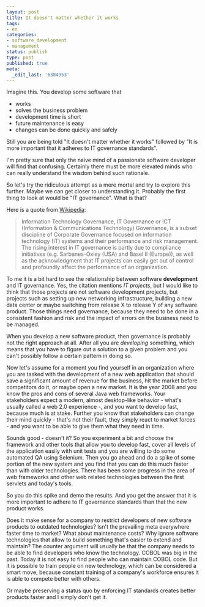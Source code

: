 ```yaml
---
layout: post
title: It doesn't matter whether it works
tags:
- en
categories:
- software_development
- management
status: publish
type: post
published: true
meta:
  _edit_last: '6384953'
---
```

<p>Imagine this. You develop some software that</p>

<ul><li>works</li>
<li>solves the business problem</li>
<li>development time is short</li>
<li>future maintenance is easy</li>
<li>changes can be done quickly and safely</li>
</ul>

<p>Still you are being told "It doesn't matter whether it works" followed by "It is more important that it adheres to IT governance standards".</p>

<p>I'm pretty sure that only the naive mind of a passionate software developer will find that confusing. Certainly there must be more elevated minds who can really understand the wisdom behind such rationale.</p>

<p>So let's try the ridiculous attempt as a mere mortal and try to explore this further. Maybe we can get closer to understanding it. Probably the first thing to look at would be "IT governance". What is that?</p>

<p>Here is a quote from <a href="http://en.wikipedia.org/wiki/Information_technology_governance">Wikipedia</a>:</p>

<blockquote>Information Technology Governance, IT Governance or ICT (Information &amp; Communications Technology) Governance, is a subset discipline of Corporate Governance focused on information technology (IT) systems and their performance and risk management. The rising interest in IT governance is partly due to compliance initiatives (e.g. Sarbanes-Oxley (USA) and Basel II (Europe)), as well as the acknowledgment that IT projects can easily get out of control and profoundly affect the performance of an organization.</blockquote>

<p>To me it is a bit hard to see the relationship between software <strong>development</strong> and IT governance. Yes, the citation mentions <em>IT projects</em>, but I would like to think that those projects are not software development projects, but projects such as setting up new networking infrastructure, building a new data center or maybe switching from release X to release Y of any software product. Those things need governance, because they need to be done in a consistent fashion and risk and the impact of errors on the business need to be managed.</p>

<p>When you develop a new software product, then governance is probably not the right approach at all. After all you are <em>developing</em> something, which means that you have to figure out a solution to a given problem and you can't possibly follow a certain pattern in doing so.</p>

<p>Now let's assume for a moment you find yourself in an organization where you are tasked with the development of a new web application that should save a significant amount of revenue for the business, hit the market before competitors do it, or maybe open a new market. It is the year 2008 and you know the pros and cons of several Java web frameworks. Your stakeholders expect a modern, almost desktop-like behavior - what's usually called a web 2.0 experience -, and you want to develop fast, because much is at stake. Further you know that stakeholders can change their mind quickly - that's not their fault, they simply react to market forces - and you want to be able to give them what they need in time.</p>

<p>Sounds good - doesn't it? So you experiment a bit and choose the framework and other tools that allow you to develop fast, cover all levels of the application easily with unit tests and you are willing to do some automated QA using Selenium. Then you go ahead and do a spike of some portion of the new system and you find that you can do this much faster than with older technologies. There has been some progress in the area of web frameworks and other web related technologies between the first servlets and today's tools.</p>

<p>So you do this spike and demo the results. And you get the answer that it is more important to adhere to IT governance standards than that the new product works. </p>

<p>Does it make sense for a company to restrict developers of new software products to outdated technologies? Isn't the prevailing meta everywhere faster time to market? What about maintenance costs? Why ignore software technologies that allow to build something that's easier to extend and maintain? The counter argument will usually be that the company needs to be able to find developers who know the technology. COBOL was big in the past. Today it is not easy to find people who can maintain COBOL code. But it is possible to train people on new technology, which can be considered a smart move, because constant training of a company's workforce ensures it is able to compete better with others.</p>

<p>Or maybe preserving a status quo by enforcing IT standards creates better products faster and I simply don't get it.</p>
